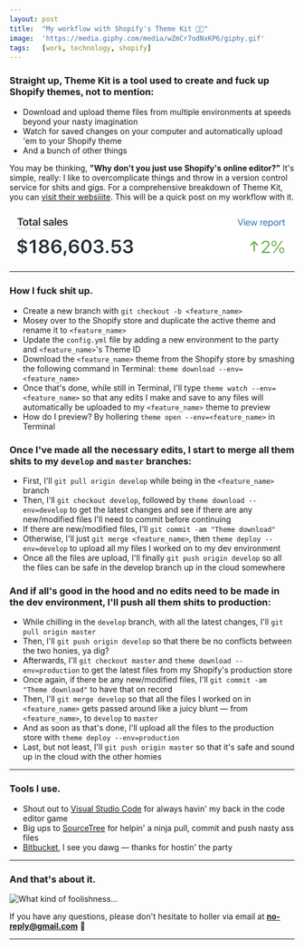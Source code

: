 ```yaml
---
layout: post
title:  "My workflow with Shopify's Theme Kit 👨‍💻"
image:  'https://media.giphy.com/media/wZmCr7odNxKP6/giphy.gif'
tags:   [work, technology, shopify]
---
```


### Straight up, Theme Kit is a tool used to create and fuck up Shopify themes, not to mention:

- Download and upload theme files from multiple environments at speeds beyond your nasty imagination
- Watch for saved changes on your computer and automatically upload 'em to your Shopify theme
- And a bunch of other things

You may be thinking, **"Why don't you just use Shopify's online editor?"** It's simple, really: I like to overcomplicate things and throw in a version control service for shits and gigs. For a comprehensive breakdown of Theme Kit, you can [visit their websiiite][url-theme-kit]. This will be a quick post on my workflow with it.

![Total sales](/assets/img/shopify-theme-kit-workflow-01.png)

***

### How I fuck shit up.

- Create a new branch with `git checkout -b <feature_name>`
- Mosey over to the Shopify store and duplicate the active theme and rename it to `<feature_name>`
- Update the `config.yml` file by adding a new environment to the party and `<feature_name>`'s Theme ID
- Download the `<feature_name>` theme from the Shopify store by smashing the following command in Terminal: `theme download --env=<feature_name>`
- Once that's done, while still in Terminal, I'll type `theme watch --env=<feature_name>` so that any edits I make and save to any files will automatically be uploaded to my `<feature_name>` theme to preview
- How do I preview? By hollering `theme open --env=<feature_name>` in Terminal

### Once I've made all the necessary edits, I start to merge all them shits to my `develop` and `master` branches:

- First, I'll `git pull origin develop` while being in the `<feature_name>` branch
- Then, I'll `git checkout develop`, followed by `theme download --env=develop` to get the latest changes and see if there are any new/modified files I'll need to commit before continuing
- If there are new/modified files, I'll `git commit -am "Theme download"`
- Otherwise, I'll just `git merge <feature_name>`, then `theme deploy --env=develop` to upload all my files I worked on to my dev environment
- Once all the files are upload, I'll finally `git push origin develop` so all the files can be safe in the develop branch up in the cloud somewhere

### And if all's good in the hood and no edits need to be made in the dev environment, I'll push all them shits to production:

- While chilling in the `develop` branch, with all the latest changes, I'll `git pull origin master`
- Then, I'll `git push origin develop` so that there be no conflicts between the two honies, ya dig?
- Afterwards, I'll `git checkout master` and `theme download --env=production` to get the latest files from my Shopify's production store
- Once again, if there be any new/modified files, I'll `git commit -am "Theme download"` to have that on record
- Then, I'll `git merge develop` so that all the files I worked on in `<feature_name>` gets passed around like a juicy blunt — from `<feature_name>`, to `develop` to `master`
- And as soon as that's done, I'll upload all the files to the production store with `theme deploy --env=production`
- Last, but not least, I'll `git push origin master` so that it's safe and sound up in the cloud with the other homies

***

### Tools I use.

- Shout out to [Visual Studio Code][url-vsc] for always havin' my back in the code editor game
- Big ups to [SourceTree][url-sourcetree] for helpin' a ninja pull, commit and push nasty ass files
- [Bitbucket][url-bitbucket], I see you dawg — thanks for hostin' the party

***

### And that's about it.

![What kind of foolishness...](https://media.giphy.com/media/26tPoyDhjiJ2g7rEs/giphy.gif)

If you have any questions, please don't hesitate to holler via email at **no-reply@gmail.com** 🤙

***

[url-theme-kit]: https://shopify.github.io/themekit/
[url-sourcetree]: https://www.sourcetreeapp.com/
[url-vsc]: https://code.visualstudio.com/
[url-bitbucket]: https://bitbucket.org/product/